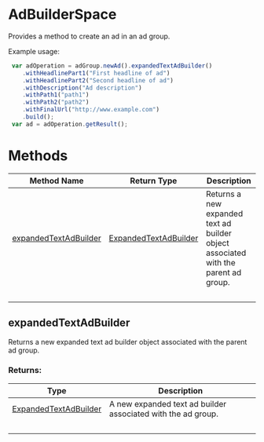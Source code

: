 # AdBuilderSpace
Provides a method to create an ad in an ad group.

Example usage:
```javascript
 var adOperation = adGroup.newAd().expandedTextAdBuilder()
    .withHeadlinePart1("First headline of ad")
    .withHeadlinePart2("Second headline of ad")
    .withDescription("Ad description")
    .withPath1("path1")
    .withPath2("path2")
    .withFinalUrl("http://www.example.com")
    .build();
 var ad = adOperation.getResult();
```

# Methods
|Method Name|Return Type|Description|
|-|-|-
[expandedTextAdBuilder](#expandedtextadbuilder)|[ExpandedTextAdBuilder](./ExpandedTextAdBuilder)|Returns a new expanded text ad builder object associated with the parent ad group.<br />
&nbsp;|&nbsp;|&nbsp;

## <a name="expandedtextadbuilder"></a>expandedTextAdBuilder
Returns a new expanded text ad builder object associated with the parent ad group.


### Returns:
|Type|Description|
|-|-
[ExpandedTextAdBuilder](./ExpandedTextAdBuilder)|A new expanded text ad builder associated with the ad group.
&nbsp;|&nbsp;
